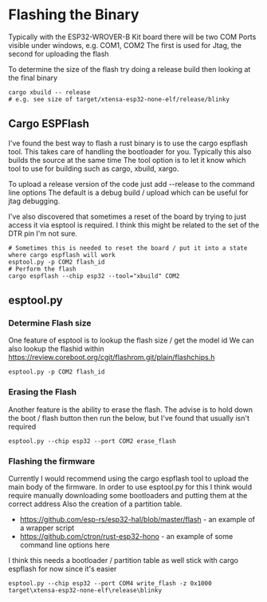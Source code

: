 # Flashing the Binary

Typically with the ESP32-WROVER-B Kit board there will be two COM Ports visible under windows, e.g. COM1, COM2
The first is used for Jtag, the second for uploading the flash

To determine the size of the flash try doing a release build then looking at the final binary
```
cargo xbuild -- release
# e.g. see size of target/xtensa-esp32-none-elf/release/blinky
```


## Cargo ESPFlash

I've found the best way to flash a rust binary is to use the cargo espflash tool.
This takes care of handling the bootloader for you.
Typically this also builds the source at the same time
The tool option is to let it know which tool to use for building such as cargo, xbuild, xargo.

To upload a release version of the code just add --release to the command line options
The default is a debug build / upload which can be useful for jtag debugging.

I've also discovered that sometimes a reset of the board by trying to just access it via esptool is required.
I think this might be related to the set of the DTR pin I'm not sure.

```
# Sometimes this is needed to reset the board / put it into a state where cargo espflash will work
esptool.py -p COM2 flash_id
# Perform the flash
cargo espflash --chip esp32 --tool="xbuild" COM2
```


## esptool.py

### Determine Flash size

One feature of esptool is to lookup the flash size / get the model id
We can also lookup the flashid within https://review.coreboot.org/cgit/flashrom.git/plain/flashchips.h
```
esptool.py -p COM2 flash_id
```

### Erasing the Flash

Another feature is the ability to erase the flash.
The advise is to hold down the boot / flash button then run the below, but I've found that usually isn't required
```
esptool.py --chip esp32 --port COM2 erase_flash
```

### Flashing the firmware

Currently I would recommend using the cargo espflash tool to upload the main body of the firmware.
In order to use esptool.py for this I think would require manually downloading some bootloaders and putting them at the correct address
Also the creation of a partition table.

  * https://github.com/esp-rs/esp32-hal/blob/master/flash - an example of a wrapper script
  * https://github.com/ctron/rust-esp32-hono - an example of some command line options here

I think this needs a bootloader / partition table as well
stick with cargo espflash for now since it's easier
```
esptool.py --chip esp32 --port COM4 write_flash -z 0x1000 target\xtensa-esp32-none-elf\release\blinky
```
